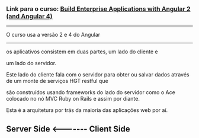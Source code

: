 ### Link para o curso: [Build Enterprise Applications with Angular 2 (and Angular 4)](https://www.udemy.com/course/angular2-advanced/)

--- 
O curso usa a versão 2 e 4 do Angular

--- 
os aplicativos consistem em duas partes, um lado do cliente e

um lado do servidor.

Este lado do cliente fala com o servidor para obter ou salvar dados através de um monte de serviços HGT restful que

são construídos usando frameworks do lado do servidor como o Ace colocado no nó MVC Ruby on Rails e assim por diante.

Esta é a arquitetura por trás da maioria das aplicações web por aí.

## Server Side  <------- Client Side





